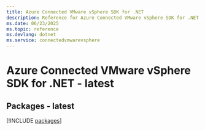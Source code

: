 ```yaml
---
title: Azure Connected VMware vSphere SDK for .NET
description: Reference for Azure Connected VMware vSphere SDK for .NET
ms.date: 06/23/2025
ms.topic: reference
ms.devlang: dotnet
ms.service: connectedvmwarevsphere
---
```

# Azure Connected VMware vSphere SDK for .NET - latest
## Packages - latest
[!INCLUDE [packages](connected-vmware-vsphere-index.md)]
